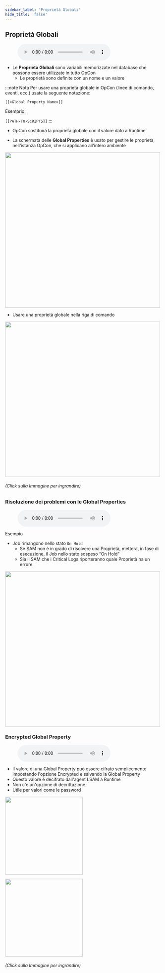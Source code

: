 ```yaml
---
sidebar_label: 'Proprietà Globali'
hide_title: 'false'
---
```


## Proprietà Globali

<figure>
    <audio
        controls
        src="audiobasic/GlobalProperties.mp3">
            Your browser does not support the
            <code>audio</code> element.
    </audio>
</figure>

* Le **Proprietà Globali** sono variabili memorizzate nel database che possono essere utilizzate in tutto OpCon
    * Le proprietà sono definite con un nome e un valore

:::note Nota
Per usare una proprietà globale in OpCon (linee di comando, eventi, ecc.) usate la seguente notazione:

```[[<Global Property Name>]]```

Esemprio:

```[[PATH-TO-SCRIPTS]]```
:::

* OpCon sostituirà la proprietà globale con il valore dato a Runtime

* La schermata delle **Global Properties** è usato per gestire le proprietà, nell'istanza OpCon, che si applicano all'intero ambiente

<a href="imgbasic/201.png" target="_blank"><img src="imgbasic/201.png" width="500"></img></a>  

* Usare una proprietà globale nella riga di comando

<a href="imgbasic/202.png" target="_blank"><img src="imgbasic/202.png" width="500"></img></a>

###### (Click sulla Immagine per ingrandire)

### Risoluzione dei problemi con le Global Properties

<figure>
    <audio
        controls
        src="audiobasic/TroubleshootingGlobalProperties.mp3">
            Your browser does not support the
            <code>audio</code> element.
    </audio>
</figure>

Esempio

* Job rimangono nello stato ```On Hold```
    * Se SAM non è in grado di risolvere una Proprietà, metterà, in fase di esecuzione, il Job nello stato sospeso “On Hold”
    * Sia il SAM che i Critical Logs riporteranno quale Proprietà ha un errore

<a href="imgbasic/203.png" target="_blank"><img src="imgbasic/203.png" width="500"></img></a> 

### Encrypted Global Property

<figure>
    <audio
        controls
        src="audiobasic/EncryptedGlobalProperty.mp3">
            Your browser does not support the
            <code>audio</code> element.
    </audio>
</figure>

* Il valore di una Global Property può essere cifrato semplicemente impostando l'opzione Encrypted e salvando la Global Property
* Questo valore è decifrato dall'agent LSAM a Runtime
* Non c'è un'opzione di decrittazione
* Utile per valori come le password

<a href="imgbasic/204.png" target="_blank"><img src="imgbasic/204.png" width="250"></img></a>  

<a href="imgbasic/205.png" target="_blank"><img src="imgbasic/205.png" width="250"></img></a>  

###### (Click sulla Immagine per ingrandire)